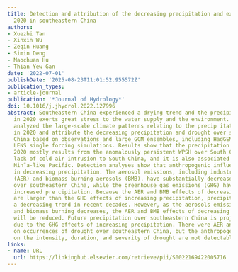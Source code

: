 ```yaml
---
title: Detection and attribution of the decreasing precipitation and extreme drought
  2020 in southeastern China
authors:
- Xuezhi Tan
- Xinxin Wu
- Zeqin Huang
- Simin Deng
- Maochuan Hu
- Thian Yew Gan
date: '2022-07-01'
publishDate: '2025-08-23T11:01:52.955572Z'
publication_types:
- article-journal
publication: '*Journal of Hydrology*'
doi: 10.1016/j.jhydrol.2022.127996
abstract: Southeastern China experienced a drying trend and the precipitation deficit
  in 2020 exerts great stress to the water supply and the environment. This paper
  analyzed the large-scale climate patterns relating to the precip­ itation deficit
  in 2020 and attribute the decreasing precipitation and drought over southeastern
  China based on observations and large GCM ensembles, including HadGEM3-GA6 and CESM
  LENS single forcing simulations. Results show that the precipitation deficit in
  2020 mostly results from the anomalously persistent WPSH over South China and a
  lack of cold air intrusion to South China, and it is also associated with the La
  Nin˜a-like Pacific. Detection analyses show that anthropogenic influences have resulted
  in decreasing precipitation. The aerosol emissions, including industrial aerosols
  (AER) and biomass burning aerosols (BMB), have substantially decreased precipitation
  over southeastern China, while the greenhouse gas emissions (GHG) have slightly
  increased pre­ cipitation. Because the AER and BMB effects of decreasing precipitation
  are larger than the GHG effects of increasing precipitation, precipitation shows
  a decreasing trend in recent decades. However, as the aerosols emission from industry
  and biomass burning decreases, the AER and BMB effects of decreasing precipitation
  will be reduced. Future precipitation over southeastern China is projected to increase
  due to the GHG effects of increasing precipitation. There were AER and BMB impacts
  on occurrences of drought over southeastern China, but the anthropogenic GHG impacts
  on the intensity, duration, and severity of drought are not detectable.
links:
- name: URL
  url: https://linkinghub.elsevier.com/retrieve/pii/S0022169422005716
---
```


